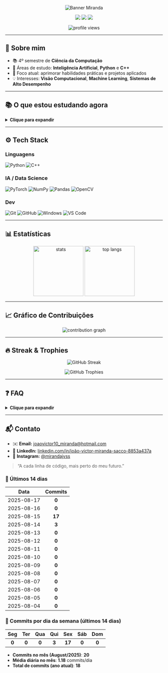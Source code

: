 <!-- Banner roxo sólido com fonte cursiva -->
<p align="center">
  <img src="https://capsule-render.vercel.app/api?type=waving&height=250&text=Miranda&fontAlign=50&fontAlignY=40&color=6A0DAD&fontColor=ffffff&fontFamily=Pacifico&desc=Desenvolvedor%20e%20Estudante%20de%20Ci%C3%AAncia%20da%20Computa%C3%A7%C3%A3o&descAlign=50&descAlignY=65&descSize=14&animation=fadeIn" alt="Banner Miranda"/>
</p>

<!-- CTA - Links rápidos -->
<p align="center">
  <a href="mailto:joaovictor10_miranda@hotmail.com"><img src="https://img.shields.io/badge/Contato-Email-6A0DAD?style=for-the-badge&logo=minutemailer&logoColor=white"/></a>
  <a href="https://www.linkedin.com/in/jo%C3%A3o-victor-miranda-sacco-8853a437a"><img src="https://img.shields.io/badge/LinkedIn-Conectar-6A0DAD?style=for-the-badge&logo=linkedin&logoColor=white"/></a>
  <a href="https://www.instagram.com/mirandajvss"><img src="https://img.shields.io/badge/Instagram-@mirandajvss-6A0DAD?style=for-the-badge&logo=instagram&logoColor=white"/></a>
</p>

<p align="center">
  <img src="https://komarev.com/ghpvc/?username=miranda-1&style=flat-square&label=Profile%20views&color=6A0DAD" alt="profile views"/>
</p>

---

## 🧩 Sobre mim
- 📚 4º semestre de **Ciência da Computação**
- 🧠 Áreas de estudo: **Inteligência Artificial**, **Python** e **C++**
- 🎯 Foco atual: aprimorar habilidades práticas e projetos aplicados
- 💡 Interesses: **Visão Computacional**, **Machine Learning**, **Sistemas de Alto Desempenho**

---

## 📚 O que estou estudando agora
<details>
  <summary><b>Clique para expandir</b></summary>
  <br>
  • Algoritmos e estruturas de dados em C++ <br>
  • Fundamentos de Machine Learning <br>
  • Python  <br>
</details>

---

## ⚙️ Tech Stack
### Linguagens
![Python](https://img.shields.io/badge/Python-6A0DAD?style=for-the-badge&logo=python&logoColor=white)
![C++](https://img.shields.io/badge/C%2B%2B-6A0DAD?style=for-the-badge&logo=c%2B%2B&logoColor=white)

### IA / Data Science
![PyTorch](https://img.shields.io/badge/PyTorch-6A0DAD?style=for-the-badge&logo=pytorch&logoColor=white)
![NumPy](https://img.shields.io/badge/NumPy-6A0DAD?style=for-the-badge&logo=numpy&logoColor=white)
![Pandas](https://img.shields.io/badge/Pandas-6A0DAD?style=for-the-badge&logo=pandas&logoColor=white)
![OpenCV](https://img.shields.io/badge/OpenCV-6A0DAD?style=for-the-badge&logo=opencv&logoColor=white)

### Dev
![Git](https://img.shields.io/badge/Git-6A0DAD?style=for-the-badge&logo=git&logoColor=white)
![GitHub](https://img.shields.io/badge/GitHub-6A0DAD?style=for-the-badge&logo=github&logoColor=white)
![Windows](https://img.shields.io/badge/Windows-6A0DAD?style=for-the-badge&logo=windows&logoColor=white)
![VS Code](https://img.shields.io/badge/VS%20Code-6A0DAD?style=for-the-badge&logo=visualstudiocode&logoColor=white)

---

## 📊 Estatísticas
<p align="center">
  <img height="160" src="https://github-readme-stats.vercel.app/api?username=miranda-1&show_icons=true&theme=midnight-purple&rank_icon=github" alt="stats"/>
  <img height="160" src="https://github-readme-stats.vercel.app/api/top-langs/?username=miranda-1&layout=compact&theme=midnight-purple" alt="top langs"/>
</p>

---

## 📈 Gráfico de Contribuições
<p align="center">
  <img src="https://github-readme-activity-graph.vercel.app/graph?username=miranda-1&bg_color=0d1117&color=c9d1d9&line=6A0DAD&point=6A0DAD&area=true&hide_border=true" alt="contribution graph"/>
</p>

---

## 🔥 Streak & Trophies
<p align="center">
  <img src="https://streak-stats.demolab.com?user=miranda-1&theme=tokyonight&hide_border=true&border_radius=6" alt="GitHub Streak" />
</p>

<p align="center">
  <img src="https://github-profile-trophy.vercel.app/?username=miranda-1&theme=dracula&no-frame=true&no-bg=true&margin-w=4" alt="GitHub Trophies"/>
</p>

---

## ❓ FAQ
<details>
  <summary><b>Clique para expandir</b></summary>
  <br>
  <b>Stack preferida?</b> Python + PyTorch + C++. <br>
  <b>Ambiente?</b> Windows + VS Code. <br>
  <b>Objetivo?</b> Estágio/Trainee em IA ou Desenvolvimento de Software. <br>
</details>

---

## 📬 Contato
- ✉️ **Email:** <joaovictor10_miranda@hotmail.com>  
- 💼 **LinkedIn:** [linkedin.com/in/joão-victor-miranda-sacco-8853a437a](https://www.linkedin.com/in/jo%C3%A3o-victor-miranda-sacco-8853a437a)  
- 📸 **Instagram:** [@mirandajvss](https://www.instagram.com/mirandajvss)

> “A cada linha de código, mais perto do meu futuro.”


<!--COMMITS_TABLE_START-->
### 🔮 Últimos 14 dias

| Data | Commits |
|:----:|:-------:|
| 2025-08-17 | **0** |
| 2025-08-16 | **0** |
| 2025-08-15 | **17** |
| 2025-08-14 | **3** |
| 2025-08-13 | **0** |
| 2025-08-12 | **0** |
| 2025-08-11 | **0** |
| 2025-08-10 | **0** |
| 2025-08-09 | **0** |
| 2025-08-08 | **0** |
| 2025-08-07 | **0** |
| 2025-08-06 | **0** |
| 2025-08-05 | **0** |
| 2025-08-04 | **0** |

### 💜 Commits por dia da semana (últimos 14 dias)

| Seg | Ter | Qua | Qui | Sex | Sáb | Dom |
|:---:|:---:|:---:|:---:|:---:|:---:|:---:|
| **0** | **0** | **0** | **3** | **17** | **0** | **0** |

<!--COMMITS_TABLE_END-->


<!--COMMITS_SUMMARY_START-->
- **Commits no mês (August/2025)**: **20**
- **Média diária no mês**: **1.18** commits/dia
- **Total de commits (ano atual)**: **18**

<!--COMMITS_SUMMARY_END-->
